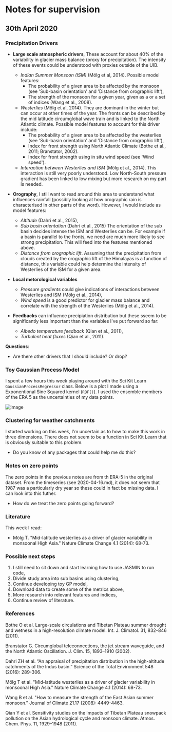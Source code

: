 # Notes for supervision

## 30th April 2020

### Precipitation Drivers

* __Large scale atmospheric drivers__, These account for about 40% of the variability in glacier mass balance (proxy for precipitation). The intensity of these events could be understood with proxies outside of the UIB.
  * _Indian Summer Monsoon (ISM)_ (Mölg et al, 2014). Possible model features:
    * The probability of a given area to be affected by the monsoon (see 'Sub-basin orientation' and 'Distance from orographic lift'),
    * The strength of the monsoon for a given year, given as a or a set of indices (Wang et al., 2008).
  * _Westerlies_ (Mölg et al, 2014). They are dominant in the winter but can occur at other times of the year. The fronts can be described by the mid latitude circumglobal wave train and is linked to the North Atlantic climate. Possible model features to account for this driver include:
    * The probability of a given area to be affected by the westerlies (see 'Sub-basin orientation' and 'Distance from orographic lift'),
    * Index for front strength using North Atlantic Climate (Bothe et al., 2011; Branstator, 2002).
    * Index for front strength using in situ wind speed (see 'Wind speed').
  * _Interaction between Westerlies and ISM_ (Mölg et al., 2014). This interaction is still very poorly understood. Low North-South pressure gradient has been linked to low mixing but more research on my part is needed.

* __Orography__, I still want to read around this area to understand what influences rainfall (possibly looking at how orographic rain is characterised in other parts of the word). However, I would include as model features:
  * _Altitude_ (Dahri et al., 2015),
  * _Sub basin orientation_ (Dahri et al., 2015) The orientation of the sub basin decides intense the ISM and Westerlies can be. For example if a basin is parallel to the fronts, we need are much more likely to see strong precipitation. This will feed into the features mentioned above.
  * _Distance from orographic lift_. Assuming that the precipitation from clouds created by the orographic lift of the Himalayas is a function of distance, this variable could help determine the intensity of Westerlies of the ISM for a given area.

* __Local metorological variables__
  * _Pressure gradients_ could give indications of interactions between Westerlies and ISM (Mölg et al., 2014),
  * _Wind speed_ is a good predictor for glacier mass balance and correlate with the strength of the Westerlies (Mölg et al., 2014).

* __Feedbacks__ can influence precipiation distribution but these sseem to be significantly less important than the variables I've put forward so far:
  * _Albedo temperature feedback_ (Qian et al., 2011),
  * _Turbulent heat fluxes_ (Qian et al., 2011).

__Questions__:

* Are there other drivers that I should include? Or drop?

### Toy Gaussian Process Model

I spent a few hours this week playing around with the Sci Kit Learn `GaussianProcessRegressor` class. Below is a plot I made using a Exponentional Sine Squared kernel (`RBF()`). I used the ensemble members of the ERA 5 as the uncertainties of my data points.

![image](https://dl.dropboxusercontent.com/s/6lnncxo51m61gey/Screenshot%202020-04-30%20at%2000.54.14.png?dl=0)

### Clustering for weather catchments

I started working on this week, I'm uncertain as to how to make this work in three dimensions. There does not seem to be a function in Sci Kit Learn that is obviously suitable to this problem.

* Do you know of any packages that could help me do this?

### Notes on zero points

The zero points in the previous notes are from th ERA-5 in the original dataset. From the timeseries (see 2020-04-16.md), it does not seem that 1987 was a particularly dry year so these could in fact be missing data. I can look into this futher.

* How do we treat the zero points going forward?

### Literature

This week I read:

* Mölg T. "Mid-latitude westerlies as a driver of glacier variability in monsoonal High Asia." Nature Climate Change 4.1 (2014): 68-73.

### Possible next steps

1. I still need to sit down and start learning how to use JASMIN to run code,
2. Divide study area into sub basins using clustering,
3. Continue developing toy GP model,
4. Download data to create some of the metrics above,
5. More research into relevant features and indices,
6. Continue review of literature.

### References

Bothe O et al. Large-scale circulations and Tibetan Plateau summer drought and wetness in a high-resolution climate model. Int. J. Climatol. 31, 832–846 (2011).

Branstator G. Circumglobal teleconnections, the jet stream waveguide, and the North Atlantic Oscillation. J. Clim. 15, 1893–1910 (2002).

Dahri ZH et al. “An appraisal of precipitation distribution in the high-altitude catchments of the Indus basin.” Science of the Total Environment 548 (2016): 289-306.

Mölg T et al. "Mid-latitude westerlies as a driver of glacier variability in monsoonal High Asia." Nature Climate Change 4.1 (2014): 68-73.

Wang B et al. "How to measure the strength of the East Asian summer monsoon." Journal of Climate 21.17 (2008): 4449-4463.

Qian Y et al. Sensitivity studies on the impacts of Tibetan Plateau snowpack pollution on the Asian hydrological cycle and monsoon climate. Atmos. Chem. Phys. 11, 1929–1948 (2011).
